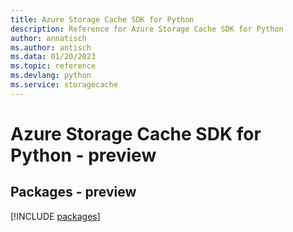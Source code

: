 ```yaml
---
title: Azure Storage Cache SDK for Python
description: Reference for Azure Storage Cache SDK for Python
author: annatisch
ms.author: antisch
ms.data: 01/20/2023
ms.topic: reference
ms.devlang: python
ms.service: storagecache
---
```

# Azure Storage Cache SDK for Python - preview
## Packages - preview
[!INCLUDE [packages](storage-cache-index.md)]